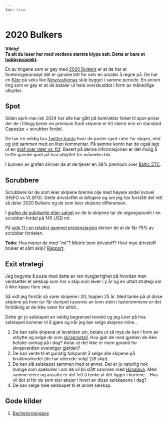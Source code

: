 ```yaml
---
toc: true
---
```


# 2020 Bulkers

**Viktig!<br>Ta alt du leser her med verdens største klype salt. Dette er bare et [hobbyprosjekt](https://github.com/kimble/2020-bulkers).**

En av tingene som er gøy med [2020 Bulkers](https://2020bulkers.com/) er at de har et foretningskonsept det er ganske lett for selv en amatør
å regne på. De har en [flåte](https://2020bulkers.com/our-fleet/) på seks like [Newcastlemax](https://snl.no/bulkskip) 
skip bygget i samme periode. En annen ting som er gøy er at de betaler ut hele overskuddet i form av månedlige utbytter.


## Spot

Siden april-mai-ish 2024 har alle har gått på kontrakter linket til spot-priser der de i tillegg tjener en premium fordi
skipene er litt større enn en standard Capesize + scrubber fordel. 

De har en veldig bra [Twitter-konto](https://x.com/2Bulkers) hvor de poster spot-rater for dagen, mtd og ytd sammen med en liten kommentar.
På samme konto har de også lagt ut en [graf over rater vs. fcf](https://x.com/2Bulkers/status/1777660327372484831).
Basert på denne informasjonen er det mulig å treffe ganske godt på hva utbyttet for måneden blir. 

I bunnen av grafen skriver de at de tjener en 39% premium over [Baltic 5TC](https://www.investing.com/indices/baltic-capesize).

## Scrubbere

Scrubbere lar de som leier skipene brenne olje med høyere andel svovel (HSFO vs VLSFO). Dette drivstoffet er billigere og om jeg har 
forstått det rett så deler 2020 Bulkers og de som leier skipene differansen.  

I [grafen de publiserte etter salget](https://x.com/2Bulkers/status/1777660327372484831) av de to skipene tar de utgangspunkt i en scrubber-fordel på 145 USD mt.

På [side 11 i en relativt gammel presenstasjon](https://2020bulkers.com/content/uploads/2020/08/Company-presentation-January-7-2020.pdf) skriver de at de får 75% av scrubber fordelen.

**Todo:** Hva mener de med "mt"? Metric tonn drivstoff? Hvor mye drivstoff bruker et sånt skip? [Rapport](https://marineaffairs.ca/reports/daily-fuel-consumption-emissions-bulk-carriers.pdf).

## Exit strategi 

Jeg begynte å pusle med dette av ren nysgjerrighet på hvordan man verdsetter et selskap som har x skip som lever i y år
og en uttalt strategi om å ikke kjøpe flere skip. 

Så vidt jeg forstår så varer skipene i 20, toppen 25 år. Med tanke på at disse skipene på hver tur får dumpet tusenvis
av tonn stein i lasterommene er det forståelig at de ikke varer for alltid... 

Dette gir jo selskapet en veldig begrenset levetid og jeg lurer på hva selskapet kommer til å gjøre og når jeg bør selge aksjene mine...

1. De kan seile skipene ut levetiden sin, betale ut så mye de kan i form av utbytte og selge de som [skrapmetall](/scrap-value). Hva gjør de med gjelden de ikke betaler avdrag på i dag? Antar at det ikke er noen garanti for skrapverdien overstiger gjelden?  
2. De kan vente til et gunstig tidspunkt å selge alle skipene på bruktmarkedet (de har allerede solgt 2/8 skip).
3. De kan slå selskapet sammen med et annet. Det er jo naturlig nok mange som spekulrer i om de vil bli slått sammen med [Himalaya](https://himalaya-shipping.com/). Med samme eiere og ansatte er det lett å tenke at det ligger i kortene... Hva vil det si for de som eier aksjer i hvert av disse selskapene i dag?
4. De kan selge hele selskapet til et annet selskap.



## Gode kilder

1. [Bacheloroppgave](https://uis.brage.unit.no/uis-xmlui/bitstream/handle/11250/3079235/no.uis%3ainspera%3a145995936%3a69581390.pdf?sequence=1&isAllowed=y)